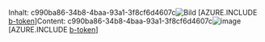 <span data-ttu-id="62902-101">Inhalt: c990ba86-34b8-4baa-93a1-3f8cf6d4607c![Bild](212868ec-1952-4b0e-9a87-8e874c3f8544.png)
[AZURE.INCLUDE [b-token](99169240-e86f-4b91-8bda-21feef5a1dc7.md)]</span><span class="sxs-lookup"><span data-stu-id="62902-101">Content: c990ba86-34b8-4baa-93a1-3f8cf6d4607c![image](212868ec-1952-4b0e-9a87-8e874c3f8544.png)
[AZURE.INCLUDE [b-token](99169240-e86f-4b91-8bda-21feef5a1dc7.md)]</span></span>
